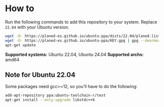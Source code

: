# How to

Run the following commands to add this repository to your system. Replace `22.04` with your Ubuntu version.

```sh
wget -O- https://planed-es.github.io/ubuntu-ppa/dists/22.04/planed.list > /etc/apt/sources.list.d/planed.list
wget -O- https://planed-es.github.io/ubuntu-ppa/KEY.gpg | gpg --dearmor | tee /etc/apt/keyrings/planed-es.gpg
apt-get update
```

**Supported systems:** Ubuntu 22.04, Ubuntu 24.04
**Supported archs:** amd64



## Note for Ubuntu 22.04

Some packages need gcc>=12, so you'll have to do the following:

```sh
add-apt-repository ppa:ubuntu-toolchain-r/test
apt-get install --only-upgrade libstdc++6
```
